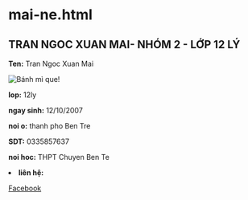 # mai-ne.html
<html>
<head>
<meta charset="UTF-8">
</head>
<body>
<h2>TRAN NGOC XUAN MAI- NHÓM 2 - LỚP 12 LÝ</h2>
<p><strong>Ten:</strong> <span>Tran Ngoc Xuan Mai</span></p>  
<img src="mai.png" alt="Bánh mì que!">
<p><strong>lop:</strong> <span>12ly</span></p>                
<p><strong>ngay sinh:</strong> <span>12/10/2007</span></p>                 
<p><strong>noi o:</strong> <span>thanh pho Ben Tre</span></p>                
<p><strong>SDT:</strong> <span>0335857637</span></p>
<p><strong>noi hoc:</strong> <span>THPT Chuyen Ben Te</span></p> 
<li><strong>liên hệ:</strong></li>
<p><a href="https://www.facebook.com/xuanmai.tranngoc.739?mibextid=LQQJ4d"> Facebook </a></p> 
</body>  
</html>
